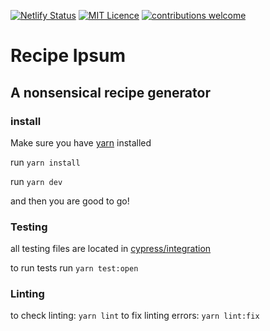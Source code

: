 [![Netlify Status](https://api.netlify.com/api/v1/badges/a19073e8-90f4-4e36-83f1-c171e02d5437/deploy-status)](https://app.netlify.com/sites/recipe-ipsum/deploys)
[![MIT Licence](https://badges.frapsoft.com/os/mit/mit.png?v=103)](https://opensource.org/licenses/mit-license.php)
[![contributions welcome](https://img.shields.io/badge/contributions-welcome-brightgreen.svg?style=flat)](./CONTRIBUTING.md)
# Recipe Ipsum
## A nonsensical recipe generator

### install

Make sure you have [yarn](https://yarnpkg.com/) installed

run `yarn install`

run `yarn dev`

and then you are good to go!

### Testing
all testing files are located in [cypress/integration](./cypress/integration)

to run tests run `yarn test:open`

### Linting
to check linting: `yarn lint`
to fix linting errors: `yarn lint:fix`
